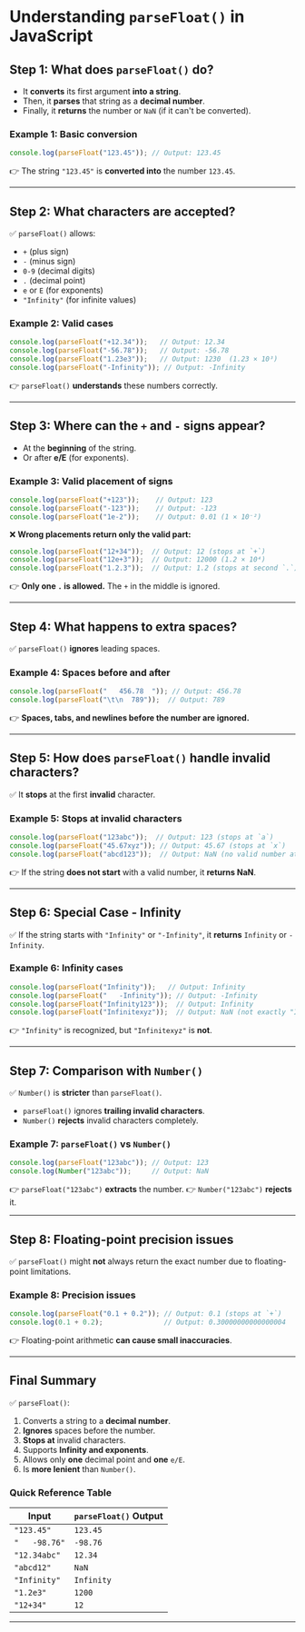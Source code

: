 # Understanding `parseFloat()` in JavaScript

## **Step 1: What does `parseFloat()` do?**
- It **converts** its first argument **into a string**.
- Then, it **parses** that string as a **decimal number**.
- Finally, it **returns** the number or `NaN` (if it can't be converted).

### **Example 1: Basic conversion**
```javascript
console.log(parseFloat("123.45")); // Output: 123.45
```
👉 The string `"123.45"` is **converted into** the number `123.45`.

---

## **Step 2: What characters are accepted?**
✅ `parseFloat()` allows:
- `+` (plus sign)
- `-` (minus sign)
- `0-9` (decimal digits)
- `.` (decimal point)
- `e` or `E` (for exponents)
- `"Infinity"` (for infinite values)

### **Example 2: Valid cases**
```javascript
console.log(parseFloat("+12.34"));   // Output: 12.34
console.log(parseFloat("-56.78"));   // Output: -56.78
console.log(parseFloat("1.23e3"));   // Output: 1230  (1.23 × 10³)
console.log(parseFloat("-Infinity")); // Output: -Infinity
```
👉 `parseFloat()` **understands** these numbers correctly.

---

## **Step 3: Where can the `+` and `-` signs appear?**
- At the **beginning** of the string.
- Or after **e/E** (for exponents).

### **Example 3: Valid placement of signs**
```javascript
console.log(parseFloat("+123"));    // Output: 123
console.log(parseFloat("-123"));    // Output: -123
console.log(parseFloat("1e-2"));    // Output: 0.01 (1 × 10⁻²)
```
❌ **Wrong placements return only the valid part:**
```javascript
console.log(parseFloat("12+34"));  // Output: 12 (stops at `+`)
console.log(parseFloat("12e+3"));  // Output: 12000 (1.2 × 10⁴)
console.log(parseFloat("1.2.3"));  // Output: 1.2 (stops at second `.`)
```
👉 **Only one `.` is allowed.** The `+` in the middle is ignored.

---

## **Step 4: What happens to extra spaces?**
✅ `parseFloat()` **ignores** leading spaces.

### **Example 4: Spaces before and after**
```javascript
console.log(parseFloat("   456.78  ")); // Output: 456.78
console.log(parseFloat("\t\n  789"));  // Output: 789
```
👉 **Spaces, tabs, and newlines before the number are ignored.**

---

## **Step 5: How does `parseFloat()` handle invalid characters?**
✅ It **stops** at the first **invalid** character.

### **Example 5: Stops at invalid characters**
```javascript
console.log(parseFloat("123abc"));  // Output: 123 (stops at `a`)
console.log(parseFloat("45.67xyz")); // Output: 45.67 (stops at `x`)
console.log(parseFloat("abcd123"));  // Output: NaN (no valid number at the start)
```
👉 If the string **does not start** with a valid number, it **returns NaN**.

---

## **Step 6: Special Case - Infinity**
✅ If the string starts with `"Infinity"` or `"-Infinity"`, it **returns** `Infinity` or `-Infinity`.

### **Example 6: Infinity cases**
```javascript
console.log(parseFloat("Infinity"));   // Output: Infinity
console.log(parseFloat("   -Infinity")); // Output: -Infinity
console.log(parseFloat("Infinity123"));  // Output: Infinity
console.log(parseFloat("Infinitexyz"));  // Output: NaN (not exactly "Infinity")
```
👉 `"Infinity"` is recognized, but `"Infinitexyz"` is **not**.

---

## **Step 7: Comparison with `Number()`**
✅ `Number()` is **stricter** than `parseFloat()`.
- `parseFloat()` ignores **trailing invalid characters**.
- `Number()` **rejects** invalid characters completely.

### **Example 7: `parseFloat()` vs `Number()`**
```javascript
console.log(parseFloat("123abc")); // Output: 123
console.log(Number("123abc"));     // Output: NaN
```
👉 `parseFloat("123abc")` **extracts** the number.
👉 `Number("123abc")` **rejects** it.

---

## **Step 8: Floating-point precision issues**
✅ `parseFloat()` might **not** always return the exact number due to floating-point limitations.

### **Example 8: Precision issues**
```javascript
console.log(parseFloat("0.1 + 0.2")); // Output: 0.1 (stops at `+`)
console.log(0.1 + 0.2);               // Output: 0.30000000000000004
```
👉 Floating-point arithmetic **can cause small inaccuracies**.

---

## **Final Summary**
✅ `parseFloat()`:
1. Converts a string to a **decimal number**.
2. **Ignores** spaces before the number.
3. **Stops at** invalid characters.
4. Supports **Infinity and exponents**.
5. Allows only **one** decimal point and **one** `e/E`.
6. Is **more lenient** than `Number()`.

### **Quick Reference Table**
| Input             | `parseFloat()` Output |
|------------------|------------------|
| `"123.45"`      | `123.45`         |
| `"   -98.76"`   | `-98.76`         |
| `"12.34abc"`    | `12.34`          |
| `"abcd12"`      | `NaN`            |
| `"Infinity"`    | `Infinity`        |
| `"1.2e3"`      | `1200`            |
| `"12+34"`      | `12`              |

---


